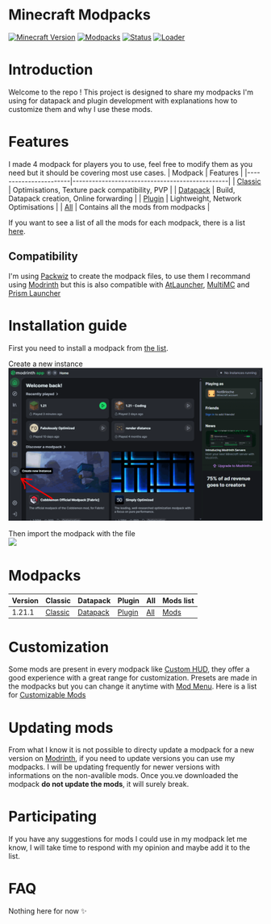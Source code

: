 # Minecraft Modpacks

[![Minecraft Version](https://img.shields.io/badge/Minecraft-1.20+-blue)](https://minecraft.wiki/w/Java_Edition_version_history)
[![Modpacks](https://img.shields.io/badge/Modpacks-6-orange)](#modpacks)
[![Status](https://img.shields.io/badge/Status-In--Development-red)](#)
[![Loader](https://img.shields.io/badge/Mod--Loader-Fabric-lightyellow)](#)
# Introduction

Welcome to the repo ! This project is designed to share my modpacks I'm using for datapack and plugin development with explanations how to customize them and why I use these mods.

# Features

I made 4 modpack for players you to use, feel free to modify them as you need but it should be covering most use cases.
| Modpack               | Features                                       |
|-----------------------|------------------------------------------------|
| [Classic](#modpacks)  | Optimisations, Texture pack compatibility, PVP |
| [Datapack](#modpacks) | Build, Datapack creation, Online forwarding    |
| [Plugin](#modpacks)   | Lightweight, Network Optimisations             |
| [All](#modpacks)      | Contains all the mods from modpacks            |

If you want to see a list of all the mods for each modpack, there is a list [here](#).

## Compatibility

I'm using [Packwiz](https://github.com/packwiz/packwiz) to create the modpack files, to use them I recommand using [Modrinth](https://modrinth.com) but this is also compatible with [AtLauncher](https://atlauncher.com), [MultiMC](https://multimc.org) and [Prism Launcher](https://prismlauncher.org)

# Installation guide
First you need to install a modpack from [the list](#modpacks).

Create a new instance  
<img src="./images/new-instance.gif" width=900>

Then import the modpack with the file  
<img src="./images/importing.gif" width=900>


# Modpacks

| Version | Classic                                                | Datapack      | Plugin      | All      | Mods list |
|---------|--------------------------------------------------------|---------------|-------------|----------|-----------|
| 1.21.1  | [Classic](modpacks/1.21.1/Classic%20-%201.21.1.mrpack) | [Datapack](#) | [Plugin](#) | [All](#) | [Mods](#) |

# Customization
Some mods are present in every modpack like [Custom HUD](https://modrinth.com/mod/customhud), they offer a good experience with a great range for customization. Presets are made in the modpacks but you can change it anytime with [Mod Menu](https://modrinth.com/mod/modmenu). Here is a list for [Customizable Mods](modpacks/general.md#Customizable-mods)

# Updating mods
From what I know it is not possible to directy update a modpack for a new version on [Modrinth](https://modrinth.com), if you need to update versions you can use my modpacks. I will be updating frequently for newer versions with informations on the non-avalible mods. Once you.ve downloaded the modpack **do not update the mods**, it will surely break.

# Participating
If you have any suggestions for mods I could use in my modpack let me know, I will take time to respond with my opinion and maybe add it to the list.

# FAQ
Nothing here for now ✨
